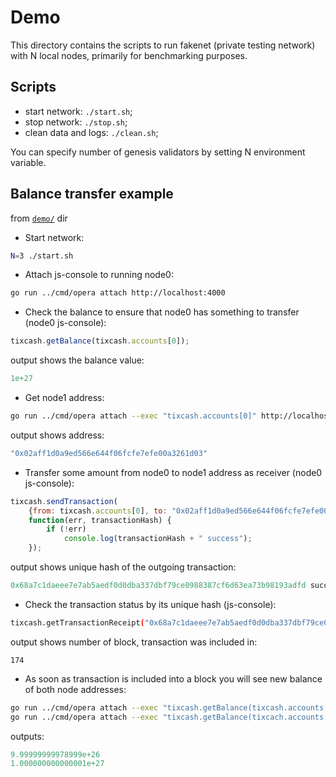 # Demo

This directory contains the scripts to run fakenet (private testing network) with N local nodes,
primarily for benchmarking purposes.

## Scripts

  - start network: `./start.sh`;
  - stop network: `./stop.sh`;
  - clean data and logs: `./clean.sh`;

You can specify number of genesis validators by setting N environment variable.

## Balance transfer example

from [`demo/`](./demo/) dir

* Start network:
```sh
N=3 ./start.sh
```

* Attach js-console to running node0:
```sh
go run ../cmd/opera attach http://localhost:4000
```

* Check the balance to ensure that node0 has something to transfer (node0 js-console):
```js
tixcash.getBalance(tixcash.accounts[0]);
```
 
 output shows the balance value:
```js
1e+27
```

* Get node1 address:
```sh
go run ../cmd/opera attach --exec "tixcash.accounts[0]" http://localhost:4001
```
 output shows address:
```js
"0x02aff1d0a9ed566e644f06fcfe7efe00a3261d03"
```

* Transfer some amount from node0 to node1 address as receiver (node0 js-console):
```js
tixcash.sendTransaction(
	{from: tixcash.accounts[0], to: "0x02aff1d0a9ed566e644f06fcfe7efe00a3261d03", value:  "1000000000"},
	function(err, transactionHash) {
        if (!err)
            console.log(transactionHash + " success");
    });
```
 output shows unique hash of the outgoing transaction:
```js
0x68a7c1daeee7e7ab5aedf0d0dba337dbf79ce0988387cf6d63ea73b98193adfd success
```

* Check the transaction status by its unique hash (js-console):
```sh
tixcash.getTransactionReceipt("0x68a7c1daeee7e7ab5aedf0d0dba337dbf79ce0988387cf6d63ea73b98193adfd").blockNumber
```
 output shows number of block, transaction was included in:
```
174
```

* As soon as transaction is included into a block you will see new balance of both node addresses:
```sh
go run ../cmd/opera attach --exec "tixcash.getBalance(tixcash.accounts[0])" http://localhost:4000
go run ../cmd/opera attach --exec "tixcash.getBalance(tixcach.accounts[0])" http://localhost:4001
```
 outputs:
```js
9.99999999978999e+26
1.000000000000001e+27
```
